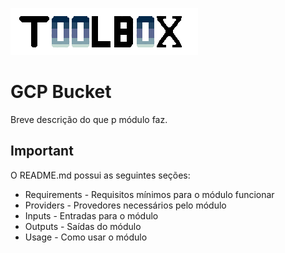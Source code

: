 ![Toolbox](.docs/img/toolbox.logo.png)

<!-- The module-name will be auto generated by the script -->
# GCP Bucket

Breve descrição do que p módulo faz.

## Important

O README.md possui as seguintes seções:
- Requirements - Requisitos mínimos para o módulo funcionar
- Providers - Provedores necessários pelo módulo
- Inputs - Entradas para o módulo
- Outputs - Saídas do módulo
- Usage - Como usar o módulo
